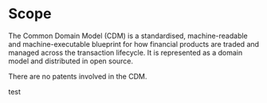 # Scope

The Common Domain Model (CDM) is a standardised, machine-readable and machine-executable blueprint for how financial products are traded and managed across the transaction lifecycle. It is represented as a domain model and distributed in open source.

There are no patents involved in the CDM.

test

